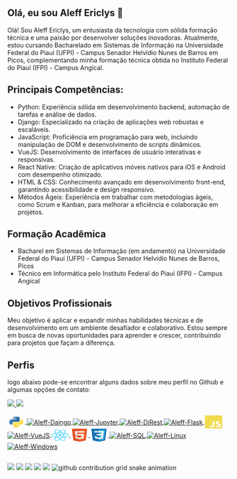 ## Olá, eu sou Aleff Ericlys 👋



Olá! Sou Aleff Ericlys, um entusiasta da tecnologia com sólida formação técnica e uma paixão por desenvolver soluções inovadoras. Atualmente, estou cursando Bacharelado em Sistemas de Informação na Universidade Federal do Piauí (UFPI) - Campus Senador Helvídio Nunes de Barros em Picos, complementando minha formação técnica obtida no Instituto Federal do Piauí (IFPI) - Campus Angical.

## Principais Competências:
- Python: Experiência sólida em desenvolvimento backend, automação de tarefas e análise de dados.
- Django: Especializado na criação de aplicações web robustas e escaláveis.
- JavaScript: Proficiência em programação para web, incluindo manipulação de DOM e desenvolvimento de scripts dinâmicos.
- VueJS: Desenvolvimento de interfaces de usuário interativas e responsivas.
- React Native: Criação de aplicativos móveis nativos para iOS e Android com desempenho otimizado.
- HTML & CSS: Conhecimento avançado em desenvolvimento front-end, garantindo acessibilidade e design responsivo.
- Métodos Ágeis: Experiência em trabalhar com metodologias ágeis, como Scrum e Kanban, para melhorar a eficiência e colaboração em projetos.
## Formação Acadêmica
- Bacharel em Sistemas de Informação (em andamento) na Universidade Federal do Piauí (UFPI) - Campus Senador Helvídio Nunes de Barros, Picos
- Técnico em Informática pelo Instituto Federal do Piauí (IFPI) - Campus Angical
## Objetivos Profissionais
Meu objetivo é aplicar e expandir minhas habilidades técnicas e de desenvolvimento em um ambiente desafiador e colaborativo. Estou sempre em busca de novas oportunidades para aprender e crescer, contribuindo para projetos que façam a diferença.

## Perfis


logo abaixo pode-se encontrar alguns dados sobre meu perfil no Github e algumas opções de contato:

<div>
  <a href="https://github.com/aleffericlys">
  <img height="180em" src="https://github-readme-stats.vercel.app/api?username=aleffericlys&show_icons=true&theme=dracula&include_all_commits=true&count_private=true"/>
  <img height="180em" src="https://github-readme-stats.vercel.app/api/top-langs/?username=aleffericlys&layout=compact&langs_count=16&theme=dracula"/>
</div>
<div style="display: inline_block"><br>
  <img align="center" alt="Aleff-Python" height="30" width="40" src="https://raw.githubusercontent.com/devicons/devicon/master/icons/python/python-original.svg">
  <img align="center" alt="Aleff-Dajngo" height="30" width="40" src="https://cdn.jsdelivr.net/gh/devicons/devicon@latest/icons/django/django-plain.svg" />
  <img align="center" alt="Aleff-Jupyter" height="30" width="40" src="https://cdn.jsdelivr.net/gh/devicons/devicon@latest/icons/jupyter/jupyter-original-wordmark.svg" />
  <img align="center" alt="Aleff-DjRest" height="30" width="40" src="https://cdn.jsdelivr.net/gh/devicons/devicon@latest/icons/djangorest/djangorest-plain.svg" />
  <img align="center" alt="Aleff-Flask" height="30" width="40" src="https://cdn.jsdelivr.net/gh/devicons/devicon@latest/icons/flask/flask-original.svg"/>
  <img align="center" alt="Aleff-Js" height="30" width="40" src="https://raw.githubusercontent.com/devicons/devicon/master/icons/javascript/javascript-plain.svg">
  <img align="center" alt="Aleff-VueJS" height="30" width="40" src="https://cdn.jsdelivr.net/gh/devicons/devicon@latest/icons/vuejs/vuejs-original.svg" />
  <img align="center" alt="Aleff-React" height="30" width="40" src="https://raw.githubusercontent.com/devicons/devicon/master/icons/react/react-original.svg">
  <img align="center" alt="Aleff-HTML" height="30" width="40" src="https://raw.githubusercontent.com/devicons/devicon/master/icons/html5/html5-original.svg">
  <img align="center" alt="Aleff-CSS" height="30" width="40" src="https://raw.githubusercontent.com/devicons/devicon/master/icons/css3/css3-original.svg">
  <img align="center" alt="Aleff-SQL" height="30" width="40" src="https://cdn.jsdelivr.net/gh/devicons/devicon@latest/icons/azuresqldatabase/azuresqldatabase-original.svg" />
  <img align="center" alt="Aleff-Linux" height="30" width="40" src="https://cdn.jsdelivr.net/gh/devicons/devicon@latest/icons/linux/linux-original.svg" />
  <img align="center" alt="Aleff-Windows" height="30" width="40" src="https://cdn.jsdelivr.net/gh/devicons/devicon@latest/icons/windows8/windows8-original.svg" />
</div>

##
 
<div> 
  <a href="https://www.instagram.com/aleffericlys/" target="_blank"><img src="https://img.shields.io/badge/-Instagram-%23E4405F?style=for-the-badge&logo=instagram&logoColor=white" target="_blank"></a>
  <a href="https://wa.me/5586994570648" target="_blank"><img src="https://img.shields.io/badge/WhatsApp-25D366?style=for-the-badge&logo=whatsapp&logoColor=white" target="_blank"></a> 
  <a href = "mailto:ericlys558@gmail.com"><img src="https://img.shields.io/badge/-Gmail-%23333?style=for-the-badge&logo=gmail&logoColor=white" target="_blank"></a>
  <a href="https://www.linkedin.com/in/aleff-araújo-8a9206239/" target="_blank"><img src="https://img.shields.io/badge/-LinkedIn-%230077B5?style=for-the-badge&logo=linkedin&logoColor=white" target="_blank"></a>
  <a href="https://www.facebook.com/aleff.ericlys/" target="_blank"><img src="https://img.shields.io/badge/Facebook-%231877F2.svg?style=for-the-badge&logo=Facebook&logoColor=white" target="_blank"></a>
  
 
  <picture>
  <source media="(prefers-color-scheme: dark)" srcset="https://raw.githubusercontent.com/aleffericlys/aleffericlys/output/github-contribution-grid-snake-dark.svg">
  <source media="(prefers-color-scheme: light)" srcset="https://raw.githubusercontent.com/aleffericlys/aleffericlys/output/github-contribution-grid-snake.svg">
  <img alt="github contribution grid snake animation" src="https://raw.githubusercontent.com/aleffericlys/YourUser/output/github-contribution-grid-snake.svg">
</picture>
 
</div>
